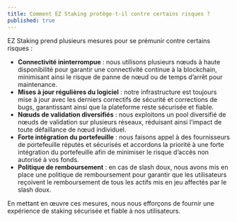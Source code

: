 ```yaml
---
title: Comment EZ Staking protège-t-il contre certains risques ?
published: true
---
```


EZ Staking prend plusieurs mesures pour se prémunir contre certains risques :

* **Connectivité ininterrompue** : nous utilisons plusieurs nœuds à haute disponibilité pour garantir une connectivité continue à la blockchain, minimisant ainsi le risque de panne de nœud ou de temps d’arrêt pour maintenance.
* **Mises à jour régulières du logiciel** : notre infrastructure est toujours mise à jour avec les derniers correctifs de sécurité et corrections de bugs, garantissant ainsi que la plateforme reste sécurisée et fiable.
* **Nœuds de validation diversifiés** : nous exploitons un pool diversifié de nœuds de validation sur plusieurs réseaux, réduisant ainsi l’impact de toute défaillance de nœud individuel.
* **Forte intégration du portefeuille** : nous faisons appel à des fournisseurs de portefeuille réputés et sécurisés et accordons la priorité à une forte intégration du portefeuille afin de minimiser le risque d’accès non autorisé à vos fonds.
* **Politique de remboursement** : en cas de slash doux, nous avons mis en place une politique de remboursement pour garantir que les utilisateurs reçoivent le remboursement de tous les actifs mis en jeu affectés par le slash doux.

En mettant en œuvre ces mesures, nous nous efforçons de fournir une expérience de staking sécurisée et fiable à nos utilisateurs.
